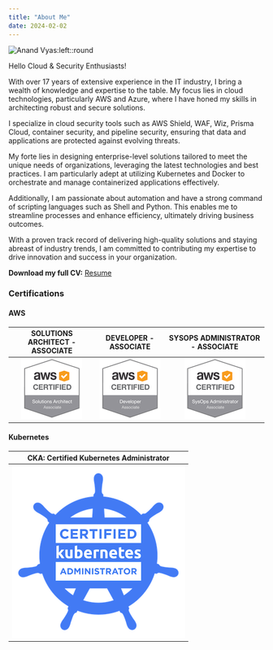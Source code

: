 ```yaml
---
title: "About Me"
date: 2024-02-02
---
```


![Anand Vyas:left::round](/images/profile.png)

Hello Cloud & Security Enthusiasts!

With over 17 years of extensive experience in the IT industry, I bring a wealth of knowledge and expertise to the table. My focus lies in cloud technologies, particularly AWS and Azure, where I have honed my skills in architecting robust and secure solutions.

I specialize in cloud security tools such as AWS Shield, WAF, Wiz, Prisma Cloud, container security, and pipeline security, ensuring that data and applications are protected against evolving threats.

My forte lies in designing enterprise-level solutions tailored to meet the unique needs of organizations, leveraging the latest technologies and best practices. I am particularly adept at utilizing Kubernetes and Docker to orchestrate and manage containerized applications effectively.

Additionally, I am passionate about automation and have a strong command of scripting languages such as Shell and Python. This enables me to streamline processes and enhance efficiency, ultimately driving business outcomes.

With a proven track record of delivering high-quality solutions and staying abreast of industry trends, I am committed to contributing my expertise to drive innovation and success in your organization.

**Download my full CV:** [Resume](./files/anandvyas-resume-2017.pdf)


### Certifications
#### AWS 
|SOLUTIONS ARCHITECT - ASSOCIATE|DEVELOPER - ASSOCIATE|SYSOPS ADMINISTRATOR - ASSOCIATE|
|:---:|:---:|:---:|
| ![Z8KHJR1111441LW8](./images/Solutions-Architect-Associate.png) | ![FBVPWNDCCME1QF99](./images/Developer-Associate.png) | ![ECPZTLHCKJQ1QMCE](./images/SysOps-Administrator-Associate.png) |


#### Kubernetes

|CKA: Certified Kubernetes Administrator|
|:---:|
| ![LF-riyeys5c0e](./images/cka.png) |